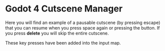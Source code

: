 # Godot 4 Cutscene Manager

Here you will find an example of a pausable cutscene (by pressing escape) that 
you can resume when you press space again or pressing the button. If you press
**delete** you will skip the entire cutscene.

These key presses have been added into the input map.
